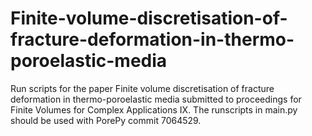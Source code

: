 # Finite-volume-discretisation-of-fracture-deformation-in-thermo-poroelastic-media
Run scripts for the paper Finite volume discretisation of fracture deformation in thermo-poroelastic media submitted to proceedings for Finite Volumes for Complex Applications IX.
The runscripts in main.py should be used with PorePy commit 7064529.

